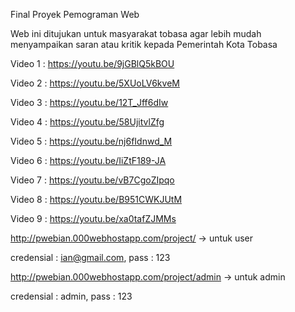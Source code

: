 ﻿Final Proyek Pemograman Web
 
 Web ini ditujukan untuk masyarakat tobasa agar lebih mudah menyampaikan saran atau kritik kepada Pemerintah Kota Tobasa
  
Video 1 : https://youtu.be/9jGBlQ5kBOU

Video 2 : https://youtu.be/5XUoLV6kveM

Video 3 : https://youtu.be/12T_Jff6dIw

Video 4 : https://youtu.be/58UjitvlZfg

Video 5 : https://youtu.be/nj6fIdnwd_M

Video 6 : https://youtu.be/IiZtF189-JA

Video 7 : https://youtu.be/vB7CgoZIpqo

Video 8 : https://youtu.be/B951CWKJUtM

Video 9 : https://youtu.be/xa0tafZJMMs

http://pwebian.000webhostapp.com/project/ -> untuk user

credensial : ian@gmail.com, pass : 123

http://pwebian.000webhostapp.com/project/admin -> untuk admin

credensial : admin, pass : 123
